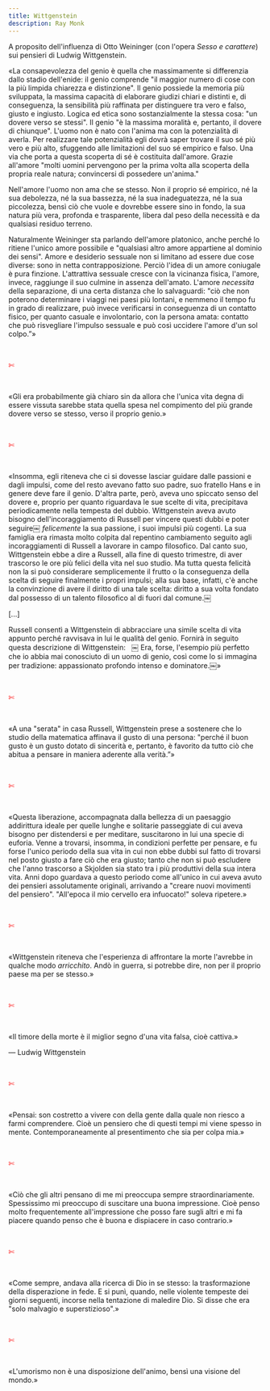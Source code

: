 ```yaml
---
title: Wittgenstein
description: Ray Monk
---
```


A proposito dell'influenza di Otto Weininger (con l'opera _Sesso e carattere_) sui pensieri di Ludwig Wittgenstein.

«La consapevolezza del genio è quella che massimamente si differenzia dallo stadio dell'enide: il genio comprende "il maggior numero di cose con la più limpida chiarezza e distinzione". Il genio possiede la memoria più sviluppata, la massima capacità di elaborare giudizi chiari e distinti e, di conseguenza, la sensibilità più raffinata per distinguere tra vero e falso, giusto e ingiusto. Logica ed etica sono sostanzialmente la stessa cosa: "un dovere verso se stessi". Il genio "è la massima moralità e, pertanto, il dovere di chiunque". L'uomo non è nato con l'anima ma con la potenzialità di averla. Per realizzare tale potenzialità egli dovrà saper trovare il suo sé più vero e più alto, sfuggendo alle limitazioni del suo sé empirico e falso. Una via che porta a questa scoperta di sé è costituita dall'amore. Grazie all'amore "molti uomini pervengono per la prima volta alla scoperta della propria reale natura; convincersi di possedere un'anima."
&nbsp;

Nell'amore l'uomo non ama che se stesso. Non il proprio sé empirico, né la sua debolezza, né la sua bassezza, né la sua inadeguatezza, né la sua piccolezza, bensì ciò che vuole e dovrebbe essere sino in fondo, la sua natura più vera, profonda e trasparente, libera dal peso della necessità e da qualsiasi residuo terreno.
&nbsp;

Naturalmente Weininger sta parlando dell'amore platonico, anche perché lo ritiene l'unico amore possibile e "qualsiasi altro amore appartiene al dominio dei sensi". Amore e desiderio sessuale non si limitano ad essere due cose diverse: sono in netta contrapposizione. Perciò l'idea di un amore coniugale è pura finzione. L'attrattiva sessuale cresce con la vicinanza fisica, l'amore, invece, raggiunge il suo culmine in assenza dell'amato. L'amore _necessita_ della separazione, di una certa distanza che lo salvaguardi: "ciò che non poterono determinare i viaggi nei paesi più lontani, e nemmeno il tempo fu in grado di realizzare, può invece verificarsi in conseguenza di un contatto fisico, per quanto casuale e involontario, con la persona amata: contatto che può risvegliare l'impulso sessuale e può così uccidere l'amore d'un sol colpo.”»

&nbsp;

<span style="color:red">✄</span>

&nbsp;

«Gli era probabilmente già chiaro sin da allora che l'unica vita degna di essere vissuta sarebbe stata quella spesa nel compimento del più grande dovere verso se stesso, verso il proprio genio.»

&nbsp;

<span style="color:red">✄</span>

&nbsp;

«Insomma, egli riteneva che ci si dovesse lasciar guidare dalle passioni e dagli impulsi, come del resto avevano fatto suo padre, suo fratello Hans e in genere deve fare il genio. D'altra parte, però, aveva uno spiccato senso del dovere e, proprio per quanto riguardava le sue scelte di vita, precipitava periodicamente nella tempesta del dubbio. Wittgenstein aveva avuto bisogno dell'incoraggiamento di Russell per vincere questi dubbi e poter seguire￼ _felicemente_ la sua passione, i suoi impulsi più cogenti. La sua famiglia era rimasta molto colpita dal repentino cambiamento seguito agli incoraggiamenti di Russell a lavorare in campo filosofico. Dal canto suo, Wittgenstein ebbe a dire a Russell, alla fine di questo trimestre, di aver trascorso le ore più felici della vita nel suo studio. Ma tutta questa felicità non la si può considerare semplicemente il frutto o la conseguenza della scelta di seguire finalmente i propri impulsi; alla sua base, infatti, c'è anche la convinzione di avere il diritto di una tale scelta: diritto a sua volta fondato dal possesso di un talento filosofico al di fuori dal comune.￼
&nbsp;

[...]
&nbsp;

Russell consentì a Wittgenstein di abbracciare una simile scelta di vita appunto perché ravvisava in lui le qualità del genio. Fornirà in seguito questa descrizione di Wittgenstein:
&nbsp;
￼
Era, forse, l'esempio più perfetto che io abbia mai conosciuto di un uomo di genio, così come lo si immagina per tradizione: appassionato profondo intenso e dominatore.￼»

&nbsp;

<span style="color:red">✄</span>

&nbsp;

«A una "serata" in casa Russell, Wittgenstein prese a sostenere che lo studio della matematica affinava il gusto di una persona: "perché il buon gusto è un gusto dotato di sincerità e, pertanto, è favorito da tutto ciò che abitua a pensare in maniera aderente alla verità.”»

&nbsp;

<span style="color:red">✄</span>

&nbsp;

«Questa liberazione, accompagnata dalla bellezza di un paesaggio addirittura ideale per quelle lunghe e solitarie passeggiate di cui aveva bisogno per distendersi e per meditare, suscitarono in lui una specie di euforia. Venne a trovarsi, insomma, in condizioni perfette per pensare, e fu forse l'unico periodo della sua vita in cui non ebbe dubbi sul fatto di trovarsi nel posto giusto a fare ciò che era giusto; tanto che non si può escludere che l'anno trascorso a Skjolden sia stato tra i più produttivi della sua intera vita. Anni dopo guardava a questo periodo come all'unico in cui aveva avuto dei pensieri assolutamente originali, arrivando a "creare nuovi movimenti del pensiero". "All'epoca il mio cervello era infuocato!" soleva ripetere.»

&nbsp;

<span style="color:red">✄</span>

&nbsp;

«Wittgenstein riteneva che l'esperienza di affrontare la morte l'avrebbe in qualche modo _arricchito_. Andò in guerra, si potrebbe dire, non per il proprio paese ma per se stesso.»

&nbsp;

<span style="color:red">✄</span>

&nbsp;

«Il timore della morte è il miglior segno d'una vita falsa, cioè cattiva.»
&nbsp;

— Ludwig Wittgenstein

&nbsp;

<span style="color:red">✄</span>

&nbsp;

«Pensai: son costretto a vivere con della gente dalla quale non riesco a farmi comprendere. Cioè un pensiero che di questi tempi mi viene spesso in mente. Contemporaneamente al presentimento che sia per colpa mia.»

&nbsp;

<span style="color:red">✄</span>

&nbsp;

«Ciò che gli altri pensano di me mi preoccupa sempre straordinariamente. Spessissimo mi preoccupo di suscitare una buona impressione. Cioè penso molto frequentemente all'impressione che posso fare sugli altri e mi fa piacere quando penso che è buona e dispiacere in caso contrario.»

&nbsp;

<span style="color:red">✄</span>

&nbsp;

«Come sempre, andava alla ricerca di Dio in se stesso: la trasformazione della disperazione in fede. E si punì, quando, nelle violente tempeste dei giorni seguenti, incorse nella tentazione di maledire Dio. Si disse che era "solo malvagio e superstizioso".»

&nbsp;

<span style="color:red">✄</span>

&nbsp;

«L'umorismo non è una disposizione dell'animo, bensì una visione del mondo.»
